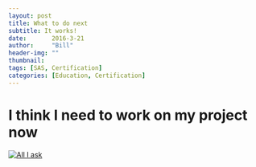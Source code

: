 ```yaml
---
layout: post
title: What to do next
subtitle: It works!
date:       2016-3-21
author:     "Bill"
header-img: ""
thumbnail: 
tags: [SAS, Certification]
categories: [Education, Certification]
---
```


# I think I need to work on my project now
[![All I ask](http://img.youtube.com/vi/utNKjspT39I/0.jpg)](https://www.youtube.com/watch?v=utNKjspT39I?autoplay=T "All I ask")

